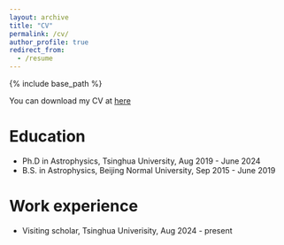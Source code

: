 ```yaml
---
layout: archive
title: "CV"
permalink: /cv/
author_profile: true
redirect_from:
  - /resume
---
```


{% include base_path %}

You can download my CV at <a href="/files/CV.pdf" download>here</a>

Education
======
* Ph.D in Astrophysics, Tsinghua University, Aug 2019 - June 2024
* B.S. in Astrophysics, Beijing Normal University, Sep 2015 - June 2019

Work experience
======
* Visiting scholar, Tsinghua Univerisity, Aug 2024 - present
  
